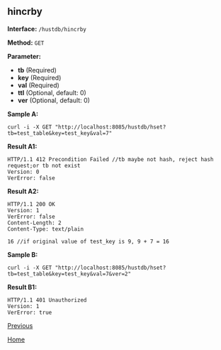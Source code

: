 ## hincrby ##

**Interface:** `/hustdb/hincrby`

**Method:** `GET`

**Parameter:** 

*  **tb** (Required)  
*  **key** (Required)  
*  **val** (Required)  
*  **ttl** (Optional, default: 0)
*  **ver** (Optional, default: 0) 

**Sample A:**

    curl -i -X GET "http://localhost:8085/hustdb/hset?tb=test_table&key=test_key&val=7"

**Result A1:**

	HTTP/1.1 412 Precondition Failed //tb maybe not hash, reject hash request;or tb not exist
	Version: 0
	VerError: false

**Result A2:**

	HTTP/1.1 200 OK
	Version: 1
	VerError: false
    Content-Length: 2
	Content-Type: text/plain

	16 //if original value of test_key is 9, 9 + 7 = 16

**Sample B:**

    curl -i -X GET "http://localhost:8085/hustdb/hset?tb=test_table&key=test_key&val=7&ver=2"

**Result B1:**

	HTTP/1.1 401 Unauthorized
	Version: 1
	VerError: true

[Previous](../hustcache.md)

[Home](../../../index.md)